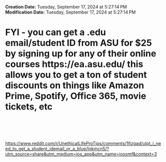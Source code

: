 <div><b>Creation Date:</b> Tuesday, September 17, 2024 at 5:27:14 PM<br></div>
<div><b>Modification Date:</b> Tuesday, September 17, 2024 at 5:27:14 PM<br></div>
<div><h1>FYI - you can get a .edu email/student ID from ASU for $25 by signing up for any of their online courses https://ea.asu.edu/ this allows you to get a ton of student discounts on things like Amazon Prime, Spotify, Office 365, movie tickets, etc</h1><h1><br></h1></div>
<div><a href=https://www.reddit.com/r/UnethicalLifeProTips/comments/1fizgad/ulpt_i_need_to_get_a_student_idemail_or_a_blue/lnkmcn5/?utm_source=share&utm_medium=ios_app&utm_name=iossmf&context=3>https://www.reddit.com/r/UnethicalLifeProTips/comments/1fizgad/ulpt_i_need_to_get_a_student_idemail_or_a_blue/lnkmcn5/?utm_source=share&utm_medium=ios_app&utm_name=iossmf&context=3</a><br></div>

